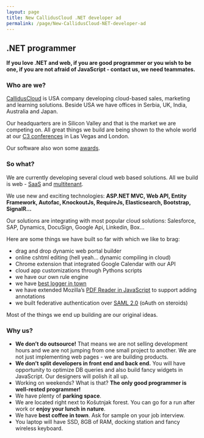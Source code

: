 ```yaml
---
layout: page
title: New CallidusCloud .NET developer ad
permalink: /page/New-CallidusCloud-NET-developer-ad
---
```


## .NET programmer

**If you love .NET and web, if you are good programmer or you wish to be one, if you are not afraid of JavaScript - contact us, we need teammates.**

### Who are we?

[CallidusCloud](http://calliduscloud.com/) is USA company developing cloud-based sales, marketing and learning solutions. Beside USA we have offices in Serbia, UK, India, Australia and Japan.

Our headquarters are in Silicon Valley and that is the market we are competing on. All great things we build are being shown to the whole world at our [C3 conferences](http://calliduscloudconnections.com/) in Las Vegas and London.

Our software also won some [awards](http://calliduscloud.com/about-us/awards/).

### So what?

We are currently developing several cloud web based solutions. All we build is web - [SaaS](http://en.wikipedia.org/wiki/Software_as_a_service) and [multitenant](http://en.wikipedia.org/wiki/Multitenancy).

We use new and exciting technologies: **ASP.NET MVC, Web API, Entity Framework, Autofac, KnockoutJs, RequireJs, Elasticsearch, Bootstrap, SignalR…**

Our solutions are integrating with most popular cloud solutions: Salesforce, SAP, Dynamics, DocuSign, Google Api, Linkedin, Box…

Here are some things we have built so far with which we like to brag:

*   drag and drop dynamic web portal builder
*   online cshtml editing (hell yeah… dynamic compiling in cloud)
*   Chrome extension that integrated Google Calendar with our API
*   cloud app customizations through Pythons scripts
*   we have our own rule engine
*   we have [best logger in town](http://vukoje.net/post/Sinergija-2013-presentation-material)
*   we have extended Mozilla’s [PDF Reader in JavaScript](https://github.com/mozilla/pdf.js/) to support adding annotations
*   we built federative authentication over [SAML 2.0](http://en.wikipedia.org/wiki/SAML_2.0) (oAuth on steroids)

Most of the things we end up building are our original ideas.

### Why us?

*   **We don’t do outsource!** That means we are not selling development hours and we are not jumping from one small project to another. We are not just implementing web pages - we are building products.
*   **We don’t split developers in front end and back end.** You will have opportunity to optimize DB queries and also build fancy widgets in JavaScript. Our designers will polish it all up.
*   Working on weekends? What is that? **The only good programmer is well-rested programmer!**
*   We have plenty of **parking space**.
*   We are located right next to Košutnjak forest. You can go for a run after work or **enjoy your lunch in nature**.
*   We have **best coffee in town**. Ask for sample on your job interview.
*   You laptop will have SSD, 8GB of RAM, docking station and fancy wireless keyboard.
